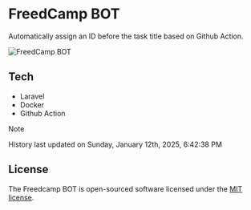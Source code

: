 # FreedCamp BOT

Automatically assign an ID before the task title based on Github Action.

![FreedCamp BOT](https://repository-images.githubusercontent.com/737932867/7d34798b-2680-471c-b089-a78a718d3d6a)

## Tech

- Laravel
- Docker
- Github Action

> [!NOTE]  
> History last updated on Sunday, January 12th, 2025, 6:42:38 PM

## License

The Freedcamp BOT is open-sourced software licensed under the [MIT license](https://opensource.org/licenses/MIT).

